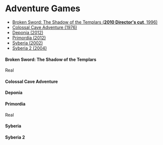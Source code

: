 # Adventure Games

* [Broken Sword: The Shadow of the Templars (**2010 Director's cut**, 1996)](###broken-sword-the-shadow-of-the-templars)
* [Colossal Cave Adventure (1976)](###colossal-cave-adventure)
* [Deponia (2012)](###deponia)
* [Primordia (2012)](###primordia)
* [Syberia (2002)](###syberia) 
* [Syberia 2 (2004)](###syberia-2) 

#### Broken Sword: The Shadow of the Templars
Real
#### Colossal Cave Adventure
#### Deponia 
#### Primordia
Real
#### Syberia 
#### Syberia 2 

